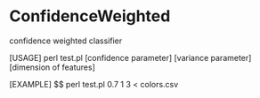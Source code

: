ConfidenceWeighted
========================

confidence weighted classifier

[USAGE]
perl test.pl [confidence parameter] [variance parameter] [dimension of features]

[EXAMPLE]
$$ perl test.pl 0.7 1 3 < colors.csv

